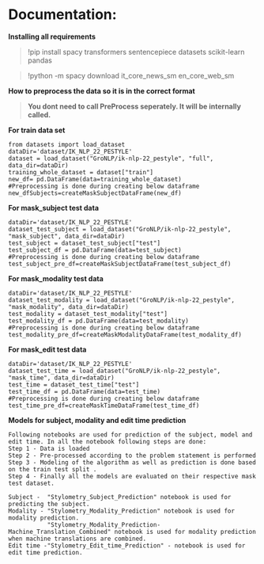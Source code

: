 # Documentation:

<b>Installing all requirements </b>
>!pip install spacy transformers sentencepiece datasets scikit-learn pandas

>!python -m spacy download it_core_news_sm en_core_web_sm

<b>How to preprocess the data so it is in the correct format </b>
>**You dont need to call PreProcess seperately. It will be internally called.**
><div>
    
<b>For train data set</b>

    from datasets import load_dataset
    dataDir='dataset/IK_NLP_22_PESTYLE'
    dataset = load_dataset("GroNLP/ik-nlp-22_pestyle", "full", data_dir=dataDir)
    training_whole_dataset = dataset["train"]
    new_df= pd.DataFrame(data=training_whole_dataset)
    #Preprocessing is done during creating below dataframe   
    new_dfSubjects=createMaskSubjectDataFrame(new_df)


<b>For mask_subject test data</b>
    
    dataDir='dataset/IK_NLP_22_PESTYLE'
    dataset_test_subject = load_dataset("GroNLP/ik-nlp-22_pestyle", "mask_subject", data_dir=dataDir)
    test_subject = dataset_test_subject["test"]
    test_subject_df = pd.DataFrame(data=test_subject)
    #Preprocessing is done during creating below dataframe 
    test_subject_pre_df=createMaskSubjectDataFrame(test_subject_df)

<b>For mask_modality test data</b>
    
    dataDir='dataset/IK_NLP_22_PESTYLE'
    dataset_test_modality = load_dataset("GroNLP/ik-nlp-22_pestyle", "mask_modality", data_dir=dataDir)
    test_modality = dataset_test_modality["test"]
    test_modality_df = pd.DataFrame(data=test_modality)
    #Preprocessing is done during creating below dataframe 
    test_modality_pre_df=createMaskModalityDataFrame(test_modality_df)

<b>For mask_edit test data</b>
    
    dataDir='dataset/IK_NLP_22_PESTYLE'
    dataset_test_time = load_dataset("GroNLP/ik-nlp-22_pestyle", "mask_time", data_dir=dataDir)
    test_time = dataset_test_time["test"]
    test_time_df = pd.DataFrame(data=test_time)
    #Preprocessing is done during creating below dataframe 
    test_time_pre_df=createMaskTimeDataFrame(test_time_df)
  
<b>Models for subject, modality and edit time prediction</b>
    
    Following notebooks are used for prediction of the subject, model and edit time. In all the notebook following steps are done:
    Step 1 - Data is loaded
    Step 2 - Pre-processed according to the problem statement is performed 
    Step 3 - Modeling of the algorithm as well as prediction is done based on the train test split . 
    Step 4 - Finally all the models are evaluated on their respective mask test dataset.
    
    Subject -  "Stylometry_Subject_Prediction" notebook is used for predicting the subject.
    Modality - "Stylometry_Modality_Prediction" notebook is used for modality prediction.
               "Stylometry_Modality_Prediction-Machine_Translation_Combined" notebook is used for modality prediction when machine translations are combined.
    Edit time -"Stylometry_Edit_time_Prediction" - notebook is used for edit time prediction. 

  </div>
